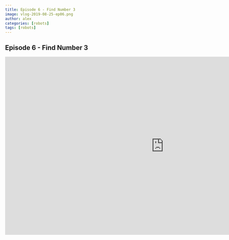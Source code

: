 ```yaml
---
title: Episode 6 - Find Number 3
image: vlog-2019-08-25-ep06.png
author: alex
categories: [robots]
tags: [robots]
---
```


## Episode 6 - Find Number 3

<iframe width="1036" height="583" src="https://www.youtube.com/embed/__jGDgmam-E" frameborder="0" allow="accelerometer; autoplay; encrypted-media; gyroscope; picture-in-picture" allowfullscreen data-uk-responsive></iframe>
